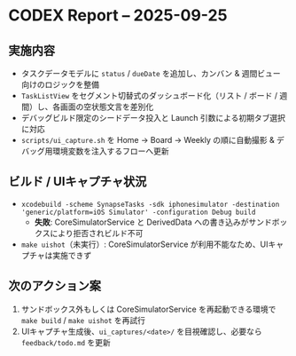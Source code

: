 # CODEX Report – 2025-09-25

## 実施内容
- タスクデータモデルに `status` / `dueDate` を追加し、カンバン & 週間ビュー向けのロジックを整備
- `TaskListView` をセグメント切替式のダッシュボード化（リスト / ボード / 週間）し、各画面の空状態文言を差別化
- デバッグビルド限定のシードデータ投入と Launch 引数による初期タブ選択に対応
- `scripts/ui_capture.sh` を Home → Board → Weekly の順に自動撮影 & デバッグ用環境変数を注入するフローへ更新

## ビルド / UIキャプチャ状況
- `xcodebuild -scheme SynapseTasks -sdk iphonesimulator -destination 'generic/platform=iOS Simulator' -configuration Debug build`
  - **失敗**: CoreSimulatorService と DerivedData への書き込みがサンドボックスにより拒否されビルド不可
- `make uishot`（未実行）: CoreSimulatorService が利用不能なため、UIキャプチャは実施できず

## 次のアクション案
1. サンドボックス外もしくは CoreSimulatorService を再起動できる環境で `make build` / `make uishot` を再試行
2. UIキャプチャ生成後、`ui_captures/<date>/` を目視確認し、必要なら `feedback/todo.md` を更新
